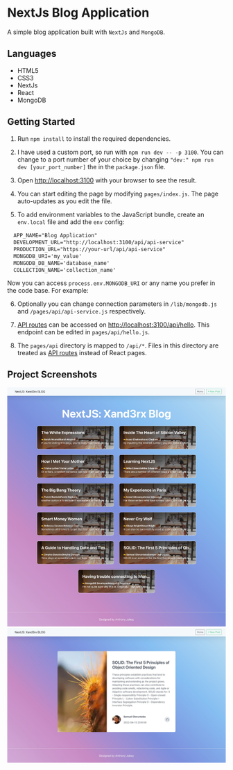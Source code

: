 # NextJs Blog Application

A simple blog application built with `NextJs` and `MongoDB`.

## Languages

* HTML5 
* CSS3
* NextJs
* React
* MongoDB

## Getting Started

1. Run `npm install` to install the required dependencies.

2. I have used a custom port, so run with `npm run dev -- -p 3100`.
   You can change to a port number of your choice by changing `"dev:" npm run dev [your_port_number]` the in the `package.json` file.

3. Open [http://localhost:3100](http://localhost:3100) with your browser to see the result.

4. You can start editing the page by modifying `pages/index.js`. The page auto-updates as you edit the file.

5. To add environment variables to the JavaScript bundle, create an `env.local` file and add the `env` config:

```
  APP_NAME="Blog Application"
  DEVELOPMENT_URL="http://localhost:3100/api/api-service"
  PRODUCTION_URL="https://your-url/api/api-service"
  MONGODB_URI='my_value'
  MONGODB_DB_NAME='database_name'
  COLLECTION_NAME='collection_name'
```

Now you can access `process.env.MONGODB_URI` or any name you prefer in the code base. For example:

6. Optionally you can change connection parameters in `/lib/mongodb.js` and `/pages/api/api-service.js` respectively.

7. [API routes](https://nextjs.org/docs/api-routes/introduction) can be accessed on [http://localhost:3100/api/hello](http://localhost:3100/api/hello). This endpoint can be edited in `pages/api/hello.js`.

8. The `pages/api` directory is mapped to `/api/*`. Files in this directory are treated as [API routes](https://nextjs.org/docs/api-routes/introduction) instead of React pages.


## Project Screenshots

![Index Page](/public/img/landing.jpg)
![Blog Details Page](/public/img/landing-2.jpg)